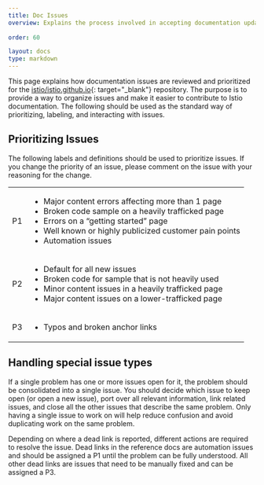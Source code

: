 ```yaml
---
title: Doc Issues
overview: Explains the process involved in accepting documentation updates.
              
order: 60

layout: docs
type: markdown
---
```


This page explains how documentation issues are reviewed and prioritized for the
[istio/istio.github.io](https://github.com/istio/istio.github.io){: target="_blank"} repository.
The purpose is to provide a way to organize issues and make it easier to contribute to
Istio documentation. The following should be used as the standard way of prioritizing,
labeling, and interacting with issues.

## Prioritizing Issues

The following labels and definitions should be used to prioritize issues. If you change the priority of an issue, please comment on
the issue with your reasoning for the change.

<table>
<tr>
    <td>P1</td>
    <td><ul>
        <li>Major content errors affecting more than 1 page</li>
        <li>Broken code sample on a heavily trafficked page</li>  
        <li>Errors on a “getting started” page</li>
        <li>Well known or highly publicized customer pain points</li>
        <li>Automation issues</li>
    </ul></td>
</tr>

<tr>
    <td>P2</td>
    <td><ul>
        <li>Default for all new issues</li>
        <li>Broken code for sample that is not heavily used</li>
        <li>Minor content issues in a heavily trafficked page</li>
        <li>Major content issues on a lower-trafficked page</li>
    </ul></td>
</tr>

<tr>
    <td>P3</td>
    <td><ul>
        <li>Typos and broken anchor links</li>
    </ul></td>
</tr>
</table>

## Handling special issue types

If a single problem has one or more issues open for it, the problem should be consolidated into a single issue. You should decide which issue to keep open 
(or open a new issue), port over all relevant information, link related issues, and close all the other issues that describe the same problem. Only having
a single issue to work on will help reduce confusion and avoid duplicating work on the same problem.

Depending on where a dead link is reported, different actions are required to resolve the issue. Dead links in the reference
docs are automation issues and should be assigned a P1 until the problem can be fully understood. All other dead links are issues
that need to be manually fixed and can be assigned a P3.

